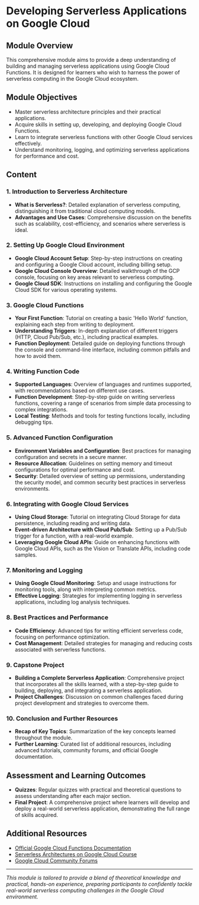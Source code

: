 
# Developing Serverless Applications on Google Cloud

## Module Overview
This comprehensive module aims to provide a deep understanding of building and managing serverless applications using Google Cloud Functions. It is designed for learners who wish to harness the power of serverless computing in the Google Cloud ecosystem.

## Module Objectives
- Master serverless architecture principles and their practical applications.
- Acquire skills in setting up, developing, and deploying Google Cloud Functions.
- Learn to integrate serverless functions with other Google Cloud services effectively.
- Understand monitoring, logging, and optimizing serverless applications for performance and cost.

## Content

### 1. Introduction to Serverless Architecture
- **What is Serverless?**: Detailed explanation of serverless computing, distinguishing it from traditional cloud computing models.
- **Advantages and Use Cases**: Comprehensive discussion on the benefits such as scalability, cost-efficiency, and scenarios where serverless is ideal.

### 2. Setting Up Google Cloud Environment
- **Google Cloud Account Setup**: Step-by-step instructions on creating and configuring a Google Cloud account, including billing setup.
- **Google Cloud Console Overview**: Detailed walkthrough of the GCP console, focusing on key areas relevant to serverless computing.
- **Google Cloud SDK**: Instructions on installing and configuring the Google Cloud SDK for various operating systems.

### 3. Google Cloud Functions
- **Your First Function**: Tutorial on creating a basic 'Hello World' function, explaining each step from writing to deployment.
- **Understanding Triggers**: In-depth explanation of different triggers (HTTP, Cloud Pub/Sub, etc.), including practical examples.
- **Function Deployment**: Detailed guide on deploying functions through the console and command-line interface, including common pitfalls and how to avoid them.

### 4. Writing Function Code
- **Supported Languages**: Overview of languages and runtimes supported, with recommendations based on different use cases.
- **Function Development**: Step-by-step guide on writing serverless functions, covering a range of scenarios from simple data processing to complex integrations.
- **Local Testing**: Methods and tools for testing functions locally, including debugging tips.

### 5. Advanced Function Configuration
- **Environment Variables and Configuration**: Best practices for managing configuration and secrets in a secure manner.
- **Resource Allocation**: Guidelines on setting memory and timeout configurations for optimal performance and cost.
- **Security**: Detailed overview of setting up permissions, understanding the security model, and common security best practices in serverless environments.

### 6. Integrating with Google Cloud Services
- **Using Cloud Storage**: Tutorial on integrating Cloud Storage for data persistence, including reading and writing data.
- **Event-driven Architecture with Cloud Pub/Sub**: Setting up a Pub/Sub trigger for a function, with a real-world example.
- **Leveraging Google Cloud APIs**: Guide on enhancing functions with Google Cloud APIs, such as the Vision or Translate APIs, including code samples.

### 7. Monitoring and Logging
- **Using Google Cloud Monitoring**: Setup and usage instructions for monitoring tools, along with interpreting common metrics.
- **Effective Logging**: Strategies for implementing logging in serverless applications, including log analysis techniques.

### 8. Best Practices and Performance
- **Code Efficiency**: Advanced tips for writing efficient serverless code, focusing on performance optimization.
- **Cost Management**: Detailed strategies for managing and reducing costs associated with serverless functions.

### 9. Capstone Project
- **Building a Complete Serverless Application**: Comprehensive project that incorporates all the skills learned, with a step-by-step guide to building, deploying, and integrating a serverless application.
- **Project Challenges**: Discussion on common challenges faced during project development and strategies to overcome them.

### 10. Conclusion and Further Resources
- **Recap of Key Topics**: Summarization of the key concepts learned throughout the module.
- **Further Learning**: Curated list of additional resources, including advanced tutorials, community forums, and official Google documentation.

## Assessment and Learning Outcomes
- **Quizzes**: Regular quizzes with practical and theoretical questions to assess understanding after each major section.
- **Final Project**: A comprehensive project where learners will develop and deploy a real-world serverless application, demonstrating the full range of skills acquired.

## Additional Resources
- [Official Google Cloud Functions Documentation](https://cloud.google.com/functions/docs)
- [Serverless Architectures on Google Cloud Course](https://www.coursera.org/learn/serverless-machine-learning-gcp)
- [Google Cloud Community Forums](https://www.cloud.google.com/community)

---

*This module is tailored to provide a blend of theoretical knowledge and practical, hands-on experience, preparing participants to confidently tackle real-world serverless computing challenges in the Google Cloud environment.*

